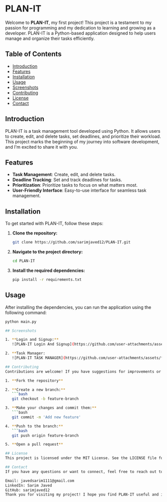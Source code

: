# PLAN-IT

Welcome to **PLAN-IT**, my first project! This project is a testament to my passion for programming and my dedication to learning and growing as a developer. PLAN-IT is a Python-based application designed to help users manage and organize their tasks efficiently.



## Table of Contents
- [Introduction](#introduction)
- [Features](#features)
- [Installation](#installation)
- [Usage](#usage)
- [Screenshots](#screenshots)
- [Contributing](#contributing)
- [License](#license)
- [Contact](#contact)

## Introduction
PLAN-IT is a task management tool developed using Python. It allows users to create, edit, and delete tasks, set deadlines, and prioritize their workload. This project marks the beginning of my journey into software development, and I'm excited to share it with you.

## Features
- **Task Management**: Create, edit, and delete tasks.
- **Deadline Tracking**: Set and track deadlines for tasks.
- **Prioritization**: Prioritize tasks to focus on what matters most.
- **User-Friendly Interface**: Easy-to-use interface for seamless task management.

## Installation
To get started with PLAN-IT, follow these steps:

1. **Clone the repository:**
   ```bash
   git clone https://github.com/sarimjaved12/PLAN-IT.git

2. **Navigate to the project directory:**
   ```bash
   cd PLAN-IT

3. **Install the required dependencies:**
   ```bash
   pip install -r requirements.txt

## Usage
After installing the dependencies, you can run the application using the following command:

```bash
python main.py

## Screenshots

1. **Login and Signup:**
   ![PLAN-IT Login And Signup](https://github.com/user-attachments/assets/d6f0604e-a328-4f8b-9ba1-4754bf72b853)

2. **Task Manager:
   ![PLAN-IT TASK MANAGER](https://github.com/user-attachments/assets/fdb45f47-7c50-45ca-a443-58fe4f2fff2a)

## Contributing
Contributions are welcome! If you have suggestions for improvements or new features, feel free to open an issue or submit a pull request.

1. **Fork the repository**

2. **Create a new branch:**
   ```bash
   git checkout -b feature-branch

3. **Make your changes and commit them:**
   ```bash
   git commit -m 'Add new feature'

4. **Push to the branch:**
   ```bash
   git push origin feature-branch

5. **Open a pull request**

## License
This project is licensed under the MIT License. See the LICENSE file for more details.

## Contact
If you have any questions or want to connect, feel free to reach out to me:

Email: javedsarim1111@gmail.com
LinkedIn: Sarim Javed
GitHub: sarimjaved12
Thank you for visiting my project! I hope you find PLAN-IT useful and inspiring.



















   
 
    
 
 
